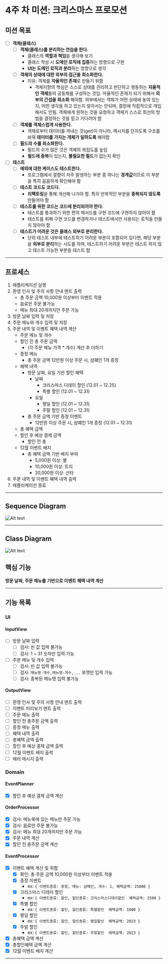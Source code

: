 # 4주 차 미션: 크리스마스 프로모션

## 미션 목표

- [ ] **객체(클래스)**
  - [ ] **객체(클래스)를 분리하는 연습을 한다.**
    - 클래스의 **역할과 책임**을 생각해 보기
    - 클래스 작성 시 **도메인 로직에 집중**하는 방향으로 구현
    - **UI는 도메인 로직과 분리**하는 방향으로 생각
  - [ ] **객체의 상태에 대한 외부의 접근을 최소화한다.**
    - 이유: 객체를 **자율적인 존재**로 만들기 위함
      - 객체지향의 핵심은 스스로 상태를 관리하고 판단하고 행동하는 **자율적인 객체**들의 공동체를 구성하는 것임. 자율적인 존재가 되기 위해서 **외부의 간섭을 최소화** 해야함. 외부에서는 객체가 어떤 상태에 놓여 있는지, 어떤 생각을 하고 있는지 알아서는 안되며, 결정에 직접적으로 개입해서도 안됨. 객체에게 원하는 것을 요청하고 객체가 스스로 최선의 방법을 결정하는 것을 믿고 기다려야 함
  - [ ] **객체를 객체스럽게 사용한다.**
    - 객체로부터 데이터를 꺼내는 것(get)이 아니라, 메시지를 던지도록 구조를 바꿔 **데이터를 가지는 개체가 일하도록** 해야함
  - [ ] **필드의 수를 최소화한다.**
    - 필드의 수가 많은 것은 객체의 복잡도를 높임
    - **필드에 중복**이 있는지, **불필요한 필드**가 없는지 확인
- [ ] **테스트**
  - [ ] **예외에 대한 케이스도 테스트한다.**
    - 프로그램에서 결함이 자주 발생하는 부분 중 하나는 **경계값**이므로 이 부분을 특히 꼼꼼하게 확인해야 함
  - [ ] **테스트 코드도 코드다.**
    - **리팩토링**을 통해 개선해 나가야 함. 특히 반복적인 부분을 **중복되지 않도록** 만들어야 함
  - [ ] **테스트를 위한 코드는 코드에 분리되어야 한다.**
    - 테스트를 통과하기 위한 편의 메서드를 구현 코드에 구현하지 않아야 함
    - 테스트를 위해 구현 코드를 변경하거나 테스트에서만 사용되는 로직을 만들지 않아야 함
  - [ ] **테스트가 어려운 것은 클래스 외부로 분리한다.**
    - 단위 테스트 내부에 테스트하기 어려운 부분이 포함되어 있다면, 해당 부분을 **외부로 분리**하는 시도를 하여, 테스트하기 어려운 부분은 테스트 하지 않고 테스트 가능한 부분을 테스트 함

---

## 프로세스

1. 애플리케이션 실행
2. 환영 인사 및 주의 사항 안내 멘트 출력
   - 총 주문 금액 10,000원 이상부터 이벤트 적용
   - 음료만 주문 불가능
   - 메뉴 최대 20개까지만 주문 가능
3. 방문 날짜 입력 및 저장
4. 주문 메뉴와 개수 입력 및 저장
5. 주문 내역 및 이벤트 혜택 내역 계산
   - 주문 메뉴 및 개수
   - 할인 전 총 주문 금액
     - (각 주문 메뉴 가격 \* 개수) 계산 후 더하기
   - 증정 메뉴
     - 총 주문 금액 12만원 이상 주문 시, 샴폐인 1개 증정
   - 혜택 내역
     - 방문 날짜, 요일 기반 할인 혜택
       - 날짜
         - 크리스마스 디데이 할인 (12.01 ~ 12.25)
         - 특별 할인 (12.01 ~ 12.31)
       - 요일
         - 평일 할인 (12.01 ~ 12.31)
         - 주말 할인 (12.01 ~ 12.31)
     - 총 주문 금액 기반 증정 이벤트
       - 12만원 이상 주문 시, 샴폐인 1개 증정 (12.01 ~ 12.31)
   - 총 혜택 금액
   - 할인 후 예상 결제 금액
     - 할인 전 총
   - 12월 이벤트 배지
     - 총 혜택 금액 기반 배지 부여
       - 5,000원 이상: 별
       - 10,000원 이상: 트리
       - 20,000원 이상: 산타
6. 주문 내역 및 이벤트 혜택 내역 출력
7. 애플리케이션 종료

---

## Sequence Diagram

![Alt text](sequenceDiagram.png)

---

## Class Diagram

![Alt text](classDiagram.png)

## 핵심 기능

**방문 날짜, 주문 메뉴를 기반으로 이벤트 혜택 내역 계산**

---

## 기능 목록

### UI

#### InputView

- [ ] 방문 날짜 입력
  - [ ] 검사: 빈 값 입력 불가능
  - [ ] 검사: 1 ~ 31 숫자만 입력 가능
- [ ] 주문 메뉴 및 개수 입력
  - [ ] 검사: 빈 값 입력 불가능
  - [ ] 검사: `메뉴명-개수,메뉴명-개수,...` 포맷만 입력 가능
  - [ ] 검사: 중복된 메뉴명 입력 불가능

#### OutputView

- [ ] 환영 인사 및 주의 사항 안내 멘트 출력
- [ ] 이벤트 미리보기 멘트 출력
- [ ] 주문 메뉴 출력
- [ ] 할인 전 총주문 금액 출력
- [ ] 증정 메뉴 출력
- [ ] 혜택 내역 출력
- [ ] 총혜택 금액 출력
- [ ] 할인 후 예상 결제 금액 출력
- [ ] 12월 이벤트 배지 출력
- [ ] 에러 메시지 출력

### Domain

#### EventPlanner

- [x] 할인 후 예상 결제 금액 계산

#### OrderProcessor

- [x] 검사: 메뉴북에 있는 메뉴만 주문 가능
- [x] 검사: 음료만 주문 불가능
- [x] 검사: 메뉴 최대 20개까지만 주문 가능
- [x] 주문 내역 계산
- [x] 할인 전 총주문 금액 계산

#### EventProcessor

- [x] 이벤트 혜택 계산 및 취합
  - [x] 확인: 총 주문 금액 10,000원 이상부터 이벤트 적용
  - [x] 증정 이벤트
    - ex: `{ 이벤트종류: 증정, 메뉴: 샴페인, 개수: 1, 혜택금액: 25000 }`
  - [x] 크리스마스 디데이 할인
    - ex: `{ 이벤트종류: 할인, 할인종류: 크리스마스디데이할인  혜택금액: 2500 }`
  - [x] 특별 할인
    - ex: `{ 이벤트종류: 할인, 할인종류: 특별할인  혜택금액: 1000 }`
  - [x] 평일 할인
    - ex: `{ 이벤트종류: 할인, 할인종류: 평일할인  혜택금액: 2023 }`
  - [x] 주말 할인
    - ex: `{ 이벤트종류: 할인, 할인종류: 주말할인  헤택금액: 2023 }`
- [x] 총혜택 금액 계산
- [x] 총할인혜택 금액 계산
- [x] 12월 이벤트 배지 계산

---
